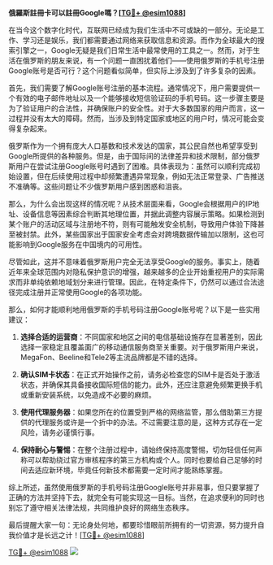 **俄羅斯註冊卡可以註冊Google嗎？[[TG💪+ @esim1088](https://t.me/s/esim1088)]**

在当今这个数字化时代，互联网已经成为我们生活中不可或缺的一部分。无论是工作、学习还是娱乐，我们都需要通过网络来获取信息和资源。而作为全球最大的搜索引擎之一，Google无疑是我们日常生活中最常使用的工具之一。然而，对于生活在俄罗斯的朋友来说，有一个问题一直困扰着他们——使用俄罗斯的手机号注册Google账号是否可行？这个问题看似简单，但实际上涉及到了许多复杂的因素。

首先，我们需要了解Google账号注册的基本流程。通常情况下，用户需要提供一个有效的电子邮件地址以及一个能够接收短信验证码的手机号码。这一步骤主要是为了验证用户的合法性，并确保账户的安全性。对于大多数国家的用户而言，这一过程并没有太大的障碍。然而，当涉及到特定国家或地区的用户时，情况可能会变得复杂起来。

俄罗斯作为一个拥有庞大人口基数和技术发达的国家，其公民自然也希望享受到Google所提供的各种服务。但是，由于国际间的法律差异和技术限制，部分俄罗斯用户在尝试注册Google账号时遇到了困难。具体表现为：虽然可以顺利完成初始设置，但在后续使用过程中却频繁遭遇异常现象，例如无法正常登录、广告推送不准确等。这些问题让不少俄罗斯用户感到困惑和沮丧。

那么，为什么会出现这样的情况呢？从技术层面来看，Google会根据用户的IP地址、设备信息等因素综合判断其地理位置，并据此调整内容展示策略。如果检测到某个账户的活动区域与注册地不符，则有可能触发安全机制，导致用户体验下降甚至被封禁。此外，某些国家出于国家安全考虑会对跨境数据传输加以限制，这也可能影响到Google服务在中国境内的可用性。

尽管如此，这并不意味着俄罗斯用户完全无法享受Google的服务。事实上，随着近年来全球范围内对隐私保护意识的增强，越来越多的企业开始重视用户的实际需求而非单纯依赖地域划分来进行管理。因此，在特定条件下，仍然可以通过合法途径完成注册并正常使用Google的各项功能。

那么，如何才能顺利地用俄罗斯的手机号码注册Google账号呢？以下是一些实用建议：

1. **选择合适的运营商**：不同国家和地区之间的电信基础设施存在显著差别，因此选择一家稳定且覆盖面广的移动通信服务商至关重要。对于俄罗斯用户来说，MegaFon、Beeline和Tele2等主流品牌都是不错的选择。

2. **确认SIM卡状态**：在正式开始操作之前，请务必检查您的SIM卡是否处于激活状态，并确保其具备接收国际短信的能力。此外，还应注意避免频繁更换手机或重新安装系统，以免造成不必要的麻烦。

3. **使用代理服务器**：如果您所在的位置受到严格的网络监管，那么借助第三方提供的代理服务或许是一个折中的办法。不过需要注意的是，这种方式存在一定风险，请务必谨慎行事。

4. **保持耐心与警惕**：在整个注册过程中，请始终保持高度警惕，切勿轻信任何声称可以帮助绕过官方审核程序的第三方机构或个人。同时也要给自己足够的时间去适应新环境，毕竟任何新技术都需要一定时间才能熟练掌握。

综上所述，虽然使用俄罗斯的手机号码注册Google账号并非易事，但只要掌握了正确的方法并坚持下去，就完全有可能实现这一目标。当然，在追求便利的同时也别忘了遵守相关法律法规，共同维护良好的网络生态秩序。

最后提醒大家一句：无论身处何地，都要珍惜眼前所拥有的一切资源，努力提升自我价值才是长远之计！[[TG💪+ @esim1088](https://t.me/s/esim1088)]

[TG💪+ @esim1088](https://t.me/s/esim1088) ![](https://i.postimg.cc/4NQfJmqS/Snipaste-2025-05-13-00-14-12.png)